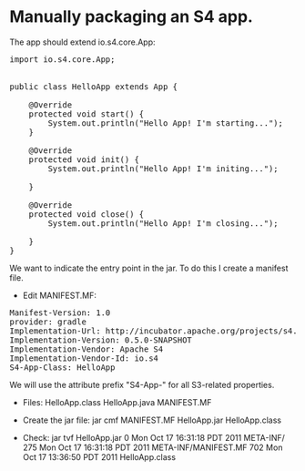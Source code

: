 # Manually packaging an S4 app.

The app should extend io.s4.core.App:

<pre>
import io.s4.core.App;


public class HelloApp extends App {

    @Override
    protected void start() {
        System.out.println("Hello App! I'm starting...");        
    }

    @Override
    protected void init() {
        System.out.println("Hello App! I'm initing...");        
        
    }

    @Override
    protected void close() {
        System.out.println("Hello App! I'm closing...");        
        
    }
}
</pre>

We want to indicate the entry point in the jar. To do this I create a manifest file.

* Edit MANIFEST.MF:

<pre>
Manifest-Version: 1.0
provider: gradle
Implementation-Url: http://incubator.apache.org/projects/s4.html
Implementation-Version: 0.5.0-SNAPSHOT
Implementation-Vendor: Apache S4
Implementation-Vendor-Id: io.s4
S4-App-Class: HelloApp
</pre>

We will use the attribute prefix "S4-App-" for all S3-related properties.

* Files:
    HelloApp.class
    HelloApp.java
    MANIFEST.MF

* Create the jar file:
    jar cmf MANIFEST.MF HelloApp.jar HelloApp.class 

* Check:
    jar tvf HelloApp.jar 
      0 Mon Oct 17 16:31:18 PDT 2011 META-INF/
    275 Mon Oct 17 16:31:18 PDT 2011 META-INF/MANIFEST.MF
    702 Mon Oct 17 13:36:50 PDT 2011 HelloApp.class

